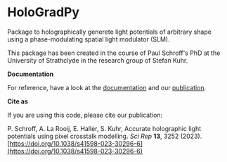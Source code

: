 # HoloGradPy
Package to holographically generete light potentials of arbitrary shape using a phase-modulating spatial light modulator (SLM).

This package has been created in the course of Paul Schroff's PhD at the University of Strathclyde in the research group of Stefan Kuhr.

**Documentation**

For reference, have a look at the [documentation](https://hologradpy.readthedocs.io/en/latest/) and our [publication](https://doi.org/10.1038/s41598-023-30296-6).

**Cite as** 

If you are using this code, please cite our publication:

P. Schroff, A. La Rooij, E. Haller, S. Kuhr,
Accurate holographic light potentials using pixel crosstalk modelling.
*Sci Rep* **13**, 3252 (2023). [https://doi.org/10.1038/s41598-023-30296-6](https://doi.org/10.1038/s41598-023-30296-6)
